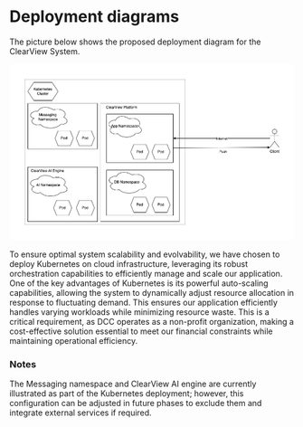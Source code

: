 # Deployment diagrams

The picture below shows the proposed deployment diagram for the ClearView System.

![deployment.jpg](images%2Fdeployment.jpg)

To ensure optimal system scalability and evolvability, we have chosen to deploy Kubernetes on cloud infrastructure, leveraging its robust orchestration capabilities to efficiently manage and scale our application. One of the key advantages of Kubernetes is its powerful auto-scaling capabilities, allowing the system to dynamically adjust resource allocation in response to fluctuating demand. This ensures our application efficiently handles varying workloads while minimizing resource waste. This is a critical requirement, as DCC operates as a non-profit organization, making a cost-effective solution essential to meet our financial constraints while maintaining operational efficiency.

### Notes

The Messaging namespace and ClearView AI engine are currently illustrated as part of the Kubernetes deployment; however, this configuration can be adjusted in future phases to exclude them and integrate external services if required.
